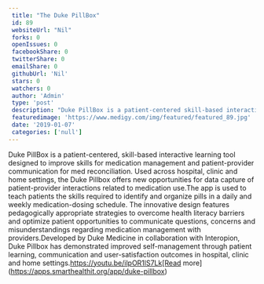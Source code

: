 ```yaml
--- 
 title: "The Duke PillBox" 
 id: 89  
 websiteUrl: "Nil" 
 forks: 0 
 openIssues: 0  
 facebookShare: 0  
 twitterShare: 0  
 emailShare: 0  
 githubUrl: 'Nil'
 stars: 0 
 watchers: 0 
 author: 'Admin' 
 type: 'post' 
 description: "Duke PillBox is a patient-centered skill-based interactive learning tool designed to improve skills for medication management and patient-provider com"
 featuredimage: 'https://www.medigy.com/img/featured/featured_89.jpg' 
 date: '2019-01-07'
 categories: ['null']
---
```

Duke PillBox is a patient-centered, skill-based interactive learning tool designed to improve skills for medication management and patient-provider communication for med reconciliation. Used across hospital, clinic and home settings, the Duke Pillbox offers new opportunities for data capture of patient-provider interactions related to medication use.The app is used to teach patients the skills required to identify and organize pills in a daily and weekly medication-dosing schedule. The innovative design features pedagogically appropriate strategies to overcome health literacy barriers and optimize patient opportunities to communicate questions, concerns and misunderstandings regarding medication management with providers.Developed by Duke Medicine in collaboration with Interopion, Duke Pillbox has demonstrated improved self-management through patient learning, communication and user-satisfaction outcomes in hospital, clinic and home settings.https://youtu.be/ilpOR1lS7Lk[Read more](https://apps.smarthealthit.org/app/duke-pillbox)